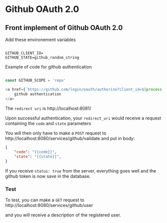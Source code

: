 # Github OAuth 2.0

## Front implement of Github OAuth 2.0

Add these environement variables

```env

GITHUB_CLIENT_ID=
GITHUB_STATE=github_random_string

```

Example of code for github authentication

```js

const GITHUB_SCOPE = 'repo'

<a href={`https://github.com/login/oauth/authorize?client_id=${process.env.GITHUB_CLIENT_ID}&state=${process.env.GITHUB_STATE}&scope=${GITHUB_SCOPE}`}>
    github authentication
</a>

```

The `redirect uri` is http://localhost:8081/

Upon successful authentication, your `redirect_uri` would receive a request containing the `code` and `state` parameters

You will then only have to make a `POST` request to http://localhost:8080/services/github/validate and put in body:

```json
{
	"code": "{{code}}",
	"state": "{{state}}",
}
```

If you receive `status: true` from the server, everything goes well and the github token is now save in the database.

### Test

To test, you can make a `GET` request to http://localhost:8080/services/github/user

and you will receive a description of the registered user.
